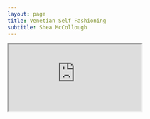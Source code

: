 ```yaml
---
layout: page
title: Venetian Self-Fashioning
subtitle: Shea McCollough
---
```


<div class="resp-container">
<iframe class="resp-iframe" src="https://drive.google.com/file/d/1iG8WqmrXiLp0vAtwYNT4w1yK-0C4Ka0o/preview"></iframe>
</div>
